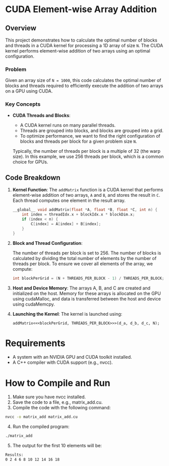 # CUDA Element-wise Array Addition

## Overview

This project demonstrates how to calculate the optimal number of blocks and threads in a CUDA kernel for processing a 1D array of size `N`. The CUDA kernel performs element-wise addition of two arrays using an optimal configuration.

### Problem
Given an array size of `N = 1000`, this code calculates the optimal number of blocks and threads required to efficiently execute the addition of two arrays on a GPU using CUDA.

### Key Concepts
- **CUDA Threads and Blocks**: 
  - A CUDA kernel runs on many parallel threads.
  - Threads are grouped into blocks, and blocks are grouped into a grid.
  - To optimize performance, we want to find the right configuration of blocks and threads per block for a given problem size `N`.
  
  Typically, the number of threads per block is a multiple of 32 (the warp size). In this example, we use 256 threads per block, which is a common choice for GPUs.

## Code Breakdown

1. **Kernel Function**:
   The `addMatrix` function is a CUDA kernel that performs element-wise addition of two arrays, `A` and `B`, and stores the result in `C`. Each thread computes one element in the result array.
   
   ```cpp
   __global__ void addMatrix(float *A, float *B, float *C, int n) {
       int index = threadIdx.x + blockIdx.x * blockDim.x;
       if (index < n) {
           C[index] = A[index] + B[index];
       }
   }
   ```

2. **Block and Thread Configuration**:

    The number of threads per block is set to 256. The number of blocks is calculated by dividing the total number of elements by the number of threads per block. To ensure we cover all elements of the array, we compute:

    ```cpp
    int blockPerGrid = (N + THREADS_PER_BLOCK - 1) / THREADS_PER_BLOCK;
    ```

3. **Host and Device Memory**:
    The arrays A, B, and C are created and initialized on the host. Memory for these arrays is allocated on the GPU using cudaMalloc, and data is transferred between the host and device using cudaMemcpy.

4. **Launching the Kernel**:
    The kernel is launched using:

    ```cuda
    addMatrix<<<blockPerGrid, THREADS_PER_BLOCK>>>(d_a, d_b, d_c, N);
    ```

# Requirements
* A system with an NVIDIA GPU and CUDA toolkit installed.
* A C++ compiler with CUDA support (e.g., nvcc).

# How to Compile and Run
1. Make sure you have nvcc installed.
2. Save the code to a file, e.g., matrix_add.cu.
3. Compile the code with the following command:
```bash
nvcc -o matrix_add matrix_add.cu
```
4. Run the compiled program:
```bash
./matrix_add
```
5. The output for the first 10 elements will be:
```bash
Results:
0 2 4 6 8 10 12 14 16 18
```
